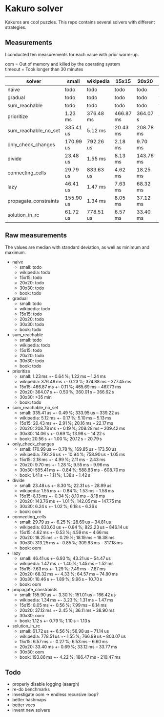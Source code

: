 # Kakuro solver

Kakuros are cool puzzles.
This repo contains several solvers with different strategies.

## Measurements

I conducted ten measurements for each value with prior warm-up.

oom = Out of memory and killed by the operating system  
timeout = Took longer than 30 minutes

solver                | small     | wikipedia | 15x15     | 20x20     | 30x30      | book       |
----------------------|-----------|-----------|-----------|-----------|------------|------------|
naive                 | todo      | todo      | todo      | todo      | todo       | todo       |
gradual               | todo      | todo      | todo      | todo      | todo       | todo       |
sum_reachable         | todo      | todo      | todo      | todo      | todo       | todo       |
prioritize            |   1.23 ms | 376.48 ms | 466.87 ms | 364.07 s  | timeout    | todo       |
sum_reachable_no_set  | 335.41 us |   5.12 ms |  20.43 ms | 208.78 ms |   14.06 s  |  20.56 s   |
only_check_changes    | 170.99 us | 792.26 us |   2.18 ms |   9.70 ms |  595.41 ms |   1.41 s   |
divide                |  23.48 us |   1.55 ms |   8.13 ms | 143.76 ms |    6.24 s  | oom        |
connecting_cells      |  29.79 us | 833.63 us |   4.62 ms |  18.25 ms |  313.25 ms | oom        |
lazy                  |  46.41 us |   1.47 ms |   7.63 ms |  68.32 ms |   10.46 s  | oom        |
propagate_constraints | 155.90 us |   1.34 ms |   8.05 ms |  37.12 ms | oom        |   1.12 s   |
solution_in_rc        |  61.72 us | 778.51 us |   6.57 ms |  33.40 ms | oom        | 193.86 ms  |

## Raw measurements

The values are median with standard deviation, as well as minimum and maximum.

- naive
  - small: todo
  - wikipedia: todo
  - 15x15: todo
  - 20x20: todo
  - 30x30: todo
  - book: todo
- gradual
  - small: todo
  - wikipedia: todo
  - 15x15: todo
  - 20x20: todo
  - 30x30: todo
  - book: todo
- sum_reachable
  - small: todo
  - wikipedia: todo
  - 15x15: todo
  - 20x20: todo
  - 30x30: todo
  - book: todo
- prioritize
  - small: 1.23 ms +- 0.64 %; 1.22 ms – 1.24 ms
  - wikipedia: 376.48 ms +- 0.23 %; 374.88 ms – 377.45 ms
  - 15x15: 466.87 ms +- 0.11 %; 465.69 ms – 467.73 ms
  - 20x20: 364.07 s +- 0.50 %; 360.01 s – 366.62 s
  - 30x30: >35 min
  - book: todo
- sum_reachable_no_set
  - small: 335.41 us +- 0.49 %; 333.95 us – 339.22 us
  - wikipedia: 5.12 ms +- 0.17 %; 5.10 ms – 5.13 ms
  - 15x15: 20.43 ms +- 2.91 %; 20.16 ms – 22.17 ms
  - 20x20: 208.78 ms +- 0.19 %; 208.28 ms – 209.42 ms
  - 30x30: 14.06 s +- 0.69 %; 13.98 s – 14.22 s
  - book: 20.56 s +- 1.00 %; 20.12 s - 20.79 s
- only_check_changes
  - small: 170.99 us +- 0.78 %; 169.85 us - 173.50 us
  - wikipedia: 792.26 us +- 10.94 %; 758.90 us - 1.05 ms
  - 15x15: 2.18 ms +- 4.99 %; 2.11 ms - 2.43 ms
  - 20x20: 9.70 ms +- 1.28 %; 9.55 ms - 9.96 ms
  - 30x30: 595.41 ms +- 0.84 %; 588.83 ms - 608.70 ms
  - book: 1.41 s +- 1.11 %; 1.38 s - 1.42 s
- divide
  - small: 23.48 us +- 8.30 %; 22.31 us – 28.99 us
  - wikipedia: 1.55 ms +- 0.84 %; 1.53 ms – 1.58 ms
  - 15x15: 8.13 ms +- 0.34 %; 8.10 ms – 8.18 ms
  - 20x20: 143.76 ms +- 1.01 %; 142.05 ms – 147.75 ms
  - 30x30: 6.24 s +- 1.02 %; 6.18 s – 6.36 s
  - book: oom
- connecting_cells
  - small: 29.79 us +- 6.25 %; 28.69 us – 34.81 us
  - wikipedia: 833.63 us +- 0.84 %; 822.23 us – 846.14 us
  - 15x15: 4.62 ms +- 0.53 %; 4.59 ms – 4.66 ms
  - 20x20: 18.25 ms +- 0.29 %; 18.19 ms – 18.38 ms
  - 30x30: 313.25 ms +- 0.85 %; 309.63 ms – 317.18 ms
  - book: oom
- lazy
  - small: 46.41 us +- 6.93 %; 43.21 us – 54.47 us
  - wikipedia: 1.47 ms +- 1.40 %; 1.45 ms – 1.52 ms
  - 15x15: 7.63 ms +- 1.29 %; 7.49 ms – 7.87 ms
  - 20x20: 68.32 ms +- 4.33 %; 64.57 ms – 74.80 ms
  - 30x30: 10.46 s +- 1.89 %; 9.96 s – 10.70 s
  - book: oom
- propagate_constraints
  - small: 155.90 us +- 3.30 %; 151.01 us – 166.42 us
  - wikipedia: 1.34 ms +- 3.23 %; 1.31 ms – 1.47 ms
  - 15x15: 8.05 ms +- 0.56 %; 7.99 ms – 8.14 ms
  - 20x20: 37.12 ms +- 2.45 %; 36.11 ms – 38.90 ms
  - 30x30: oom
  - book: 1.12 s +- 0.79 %; 1.10 s – 1.13 s
- solution_in_rc
  - small: 61.72 us +- 6.56 %; 56.98 us – 71.14 us
  - wikipedia: 778.51 us +- 1.55 %; 766.99 us – 803.07 us
  - 15x15: 6.57 ms +- 0.27 %; 6.53 ms – 6.60 ms
  - 20x20: 33.40 ms +- 0.69 %; 33.12 ms – 33.77 ms
  - 30x30: oom
  - book: 193.86 ms +- 4.22 %; 186.47 ms - 210.47 ms

## Todo

- properly disable logging (aaargh)
- re-do benchmarks
- investigate oom -> endless recursive loop?
- better hashmaps
- better vecs
- invent new solvers
